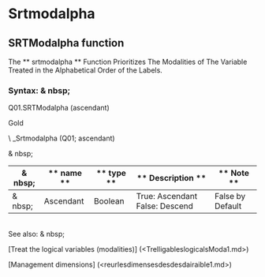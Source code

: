 # Srtmodalpha

## SRTModalpha function

The ** srtmodalpha ** Function Prioritizes The Modalities of The Variable Treated in the Alphabetical Order of the Labels.

### Syntax: & nbsp;

Q01.SRTModalpha (ascendant)

Gold

\ _Srtmodalpha (Q01; ascendant)

& nbsp;

| & nbsp; | ** name ** | ** type ** | ** Description ** | ** Note ** |
| --- | --- | --- | --- | --- |
| & nbsp; | Ascendant | Boolean | True: Ascendant False: Descend | False by Default |


\
See also: & nbsp;

[Treat the logical variables (modalities)] (<TrelligableslogicalsModa1.md>)

[Management dimensions] (<reurlesdimensesdesdesdairaible1.md>)